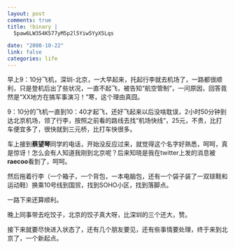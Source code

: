 ```yaml
--- 
layout: post
comments: true
title: !binary |
  5paw6LW354K577yM5p2l5Yiw5YyX5Lqs

date: "2008-10-22"
link: false
categories: life
---
```

早上9：10分飞机，深圳-北京，一大早起来，托起行李就去机场了，一路都很顺利，只是登机后出了些状况，一直不起飞，被告知“航空管制”，一问原因，回答竟然是“XX地方在搞军事演习！”寒，这个理由真囧。

9：10分的飞机一直到10：40才起飞，还好飞起来以后没啥耽误，2小时50分钟到达北京机场，领了行李，按照之前看的路线去找“机场快线”，25元，不贵，比打车便宜多了，很快就到三元桥，比打车快很多。

车上接到<strong>蔡望琴</strong>同学的电话，开始没反应过来，就觉得这个名字好熟悉，呵呵，真是惊讶！怎么会有人知道我刚到北京呢？后来知晓是我在twitter上发的消息被<strong>raecoo</strong>看到了，呵呵。

然后拖着行李（一个箱子，一个背包，一本电脑包，还有一个袋子装了一双球鞋和运动鞋）换乘10号线到国贸，找到SOHO小区，找到落脚点。

一路下来还算顺利。

晚上同事带去吃饺子，北京的饺子真大呀，比深圳的三个还大，赞。

接下来就要尽快进入状态了，还有几个朋友要见，还有些事情要处理，终于来到北京了，一个新起点。
